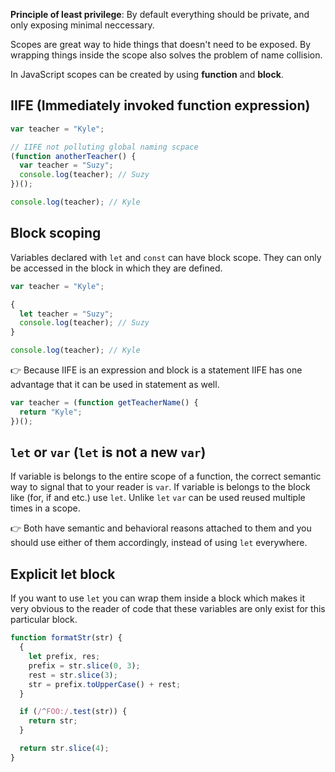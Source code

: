 **Principle of least privilege**: By default everything should be private, and only exposing minimal neccessary.

Scopes are great way to hide things that doesn't need to be exposed. By wrapping things inside the scope also solves the problem of name collision.

In JavaScript scopes can be created by using **function** and **block**.

## IIFE (Immediately invoked function expression)

```js
var teacher = "Kyle";

// IIFE not polluting global naming scpace
(function anotherTeacher() {
  var teacher = "Suzy";
  console.log(teacher); // Suzy
})();

console.log(teacher); // Kyle
```

## Block scoping

Variables declared with `let` and `const` can have block scope. They can only be accessed in the block in which they are defined.

```js
var teacher = "Kyle";

{
  let teacher = "Suzy";
  console.log(teacher); // Suzy
}

console.log(teacher); // Kyle
```

👉 Because IIFE is an expression and block is a statement IIFE has one advantage that it can be used in statement as well.

```js
var teacher = (function getTeacherName() {
  return "Kyle";
})();
```

## `let` or `var` (`let` is not a new `var`)

If variable is belongs to the entire scope of a function, the correct semantic way to signal that to your reader is `var`. If variable is belongs to the block like (for, if and etc.) use `let`. Unlike `let` `var` can be used reused multiple times in a scope.

👉 Both have semantic and behavioral reasons attached to them and you should use either of them accordingly, instead of using `let` everywhere.

## Explicit let block

If you want to use `let` you can wrap them inside a block which makes it very obvious to the reader of code that these variables are only exist for this particular block.

```js
function formatStr(str) {
  {
    let prefix, res;
    prefix = str.slice(0, 3);
    rest = str.slice(3);
    str = prefix.toUpperCase() + rest;
  }

  if (/^FOO:/.test(str)) {
    return str;
  }

  return str.slice(4);
}
```
